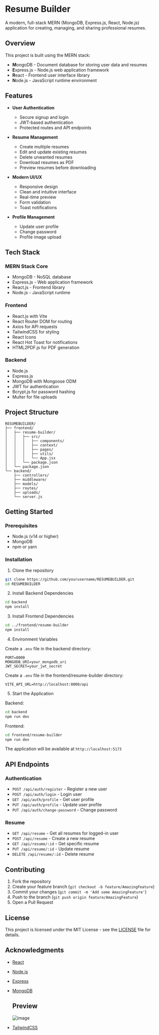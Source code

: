 # Resume Builder

A modern, full-stack MERN (MongoDB, Express.js, React, Node.js) application for creating, managing, and sharing professional resumes.

## Overview
This project is built using the MERN stack:
- **M**ongoDB - Document database for storing user data and resumes
- **E**xpress.js - Node.js web application framework
- **R**eact - Frontend user interface library
- **N**ode.js - JavaScript runtime environment

## Features

- **User Authentication**
  - Secure signup and login
  - JWT-based authentication
  - Protected routes and API endpoints

- **Resume Management**
  - Create multiple resumes
  - Edit and update existing resumes
  - Delete unwanted resumes
  - Download resumes as PDF
  - Preview resumes before downloading

- **Modern UI/UX**
  - Responsive design
  - Clean and intuitive interface
  - Real-time preview
  - Form validation
  - Toast notifications

- **Profile Management**
  - Update user profile
  - Change password
  - Profile image upload

## Tech Stack

### MERN Stack Core
- MongoDB - NoSQL database
- Express.js - Web application framework
- React.js - Frontend library
- Node.js - JavaScript runtime

### Frontend
- React.js with Vite
- React Router DOM for routing
- Axios for API requests
- TailwindCSS for styling
- React Icons
- React Hot Toast for notifications
- HTML2PDF.js for PDF generation

### Backend
- Node.js
- Express.js
- MongoDB with Mongoose ODM
- JWT for authentication
- Bcrypt.js for password hashing
- Multer for file uploads

## Project Structure

```
RESUMEBUILDER/
├── frontend/
│   ├── resume-builder/
│   │   ├── src/
│   │   │   ├── components/
│   │   │   ├── context/
│   │   │   ├── pages/
│   │   │   ├── utils/
│   │   │   └── App.jsx
│   │   └── package.json
│   └── package.json
└── backend/
    ├── controllers/
    ├── middleware/
    ├── models/
    ├── routes/
    ├── uploads/
    └── server.js
```

## Getting Started

### Prerequisites
- Node.js (v14 or higher)
- MongoDB
- npm or yarn

### Installation

1. Clone the repository
```bash
git clone https://github.com/yourusername/RESUMEBUILDER.git
cd RESUMEBUILDER
```

2. Install Backend Dependencies
```bash
cd backend
npm install
```

3. Install Frontend Dependencies
```bash
cd ../frontend/resume-builder
npm install
```

4. Environment Variables

Create a `.env` file in the backend directory:
```env
PORT=8000
MONGODB_URI=your_mongodb_uri
JWT_SECRET=your_jwt_secret
```

Create a `.env` file in the frontend/resume-builder directory:
```env
VITE_API_URL=http://localhost:8000/api
```

5. Start the Application

Backend:
```bash
cd backend
npm run dev
```

Frontend:
```bash
cd frontend/resume-builder
npm run dev
```

The application will be available at `http://localhost:5173`

## API Endpoints

### Authentication
- `POST /api/auth/register` - Register a new user
- `POST /api/auth/login` - Login user
- `GET /api/auth/profile` - Get user profile
- `PUT /api/auth/profile` - Update user profile
- `PUT /api/auth/change-password` - Change password

### Resume
- `GET /api/resume` - Get all resumes for logged-in user
- `POST /api/resume` - Create a new resume
- `GET /api/resume/:id` - Get specific resume
- `PUT /api/resume/:id` - Update resume
- `DELETE /api/resume/:id` - Delete resume

## Contributing

1. Fork the repository
2. Create your feature branch (`git checkout -b feature/AmazingFeature`)
3. Commit your changes (`git commit -m 'Add some AmazingFeature'`)
4. Push to the branch (`git push origin feature/AmazingFeature`)
5. Open a Pull Request

## License

This project is licensed under the MIT License - see the [LICENSE](LICENSE) file for details.

## Acknowledgments

- [React](https://reactjs.org/)
- [Node.js](https://nodejs.org/)
- [Express](https://expressjs.com/)
- [MongoDB](https://www.mongodb.com/)

  ## Preview

  ![image](https://github.com/user-attachments/assets/b49d3a80-81b0-4b64-aadb-1149af791009)

- [TailwindCSS](https://tailwindcss.com/) 
